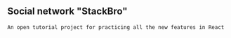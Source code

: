 ## Social network "StackBro"

    An open tutorial project for practicing all the new features in React
